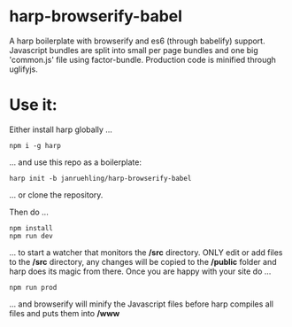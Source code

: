 harp-browserify-babel
=====================

A harp boilerplate with browserify and es6 (through babelify) support.
Javascript bundles are split into small per page bundles and one big 'common.js' file using factor-bundle.
Production code is minified through uglifyjs.

Use it:
=======

Either install harp globally ...

```
npm i -g harp
```
... and use this repo as a boilerplate:

```
harp init -b janruehling/harp-browserify-babel
```

... or clone the repository.

Then do ...

```
npm install
npm run dev
```

... to start a watcher that monitors the **/src** directory.
ONLY edit or add files to the **/src** directory, any changes will be copied to the **/public** folder and harp does its magic from there.
Once you are happy with your site do ...

```
npm run prod
```

... and browserify will minify the Javascript files before harp compiles all files and puts them into **/www**
